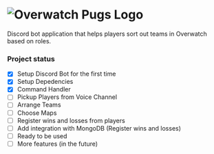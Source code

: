 # ![Overwatch Pugs Logo](https://media.discordapp.net/attachments/362749870387363841/867199378511233024/Untitled.png)
Discord bot application that helps players sort out teams in Overwatch based on roles.

### Project status

- [x] Setup Discord Bot for the first time
- [x] Setup Depedencies
- [x] Command Handler
- [ ] Pickup Players from Voice Channel
- [ ] Arrange Teams
- [ ] Choose Maps
- [ ] Register wins and losses from players
- [ ] Add integration with MongoDB (Register wins and losses)
- [ ] Ready to be used
- [ ] More features (in the future)